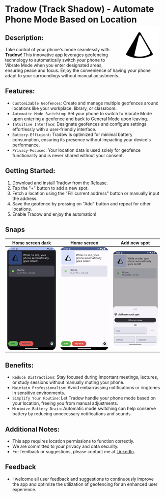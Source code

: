 # Tradow (Track Shadow) - Automate Phone Mode Based on Location <img align="right" src="app/src/main/ic_launcher-playstore.png" width=125 height=125 style ="padding:4px" alt="App Logo">

<!-- References
https://www.darrylbayliss.net/jetpack-compose-for-maps/
https://github.com/barmangolap15/Get-current-location-using-google-api-and-places-api/blob/master/app/src/main/AndroidManifest.xml
https://github.com/fakeyatogod/MapwithLocation/blob/master/app/src/main/java/com/app/directionwithlocation/MainActivity.kt
https://github.com/7kashif/WeatherCast/blob/master/local.properties

APIs
AIzaSyDld3KTpWgb4o95IlG7-HFJw-Y096C7g4I
-->

## Description:
Take control of your phone's mode seamlessly with **Tradow**! This innovative app leverages geofencing technology to automatically switch your phone to Vibrate Mode when you enter designated areas, ensuring peace and focus. 
Enjoy the convenience of having your phone adapt to your surroundings without manual adjustments.

## Features:
* `Customizable Geofences`: Create and manage multiple geofences around locations like your workplace, library, or classroom.
* `Automatic Mode Switching`: Set your phone to switch to Vibrate Mode upon entering a geofence and back to General Mode upon leaving.
* `Intuitive Interface`: Designate geofences and configure settings effortlessly with a user-friendly interface.
* `Battery-Efficient`: Tradow is optimized for minimal battery consumption, ensuring its presence without impacting your device's performance.
* `Privacy-Focused`: Your location data is used solely for geofence functionality and is never shared without your consent.

## Getting Started:
1. Download and install Tradow from the [Release](https://github.com/HarshPanchal18/Tradow/releases/tag/v1.1).
2. Tap the "+" button to add a new spot. 
3. Fetch a location using the "Fill current address" button or manually input the address. 
4. Save the geofence by pressing on "Add" button and repeat for other locations. 
5. Enable Tradow and enjoy the automation!

## Snaps 
| Home screen dark    | Home screen               | Add new spot           |
|---------------------|---------------------------|------------------------|
| ![](snaps/Home.png) | ![](snaps/Home-Light.png) | ![](snaps/AddSpot.png) |

## Benefits:
* `Reduce Distractions`: Stay focused during important meetings, lectures, or study sessions without manually muting your phone.
* `Maintain Professionalism`: Avoid embarrassing notifications or ringtones in sensitive environments.
* `Simplify Your Routine`: Let Tradow handle your phone mode based on your location, freeing you from manual adjustments.
* `Minimize Battery Drain`: Automatic mode switching can help conserve battery by reducing unnecessary notifications and sounds.

## Additional Notes:
* This app requires location permissions to function correctly.
* We are committed to your privacy and data security.
* For feedback or suggestions, please contact me at [LinkedIn](https://www.linkedin.com/in/harshpanchal18/).

## Feedback
* I welcome all user feedback and suggestions to continuously improve the app and optimize the utilization of geofencing for an enhanced user experience.
